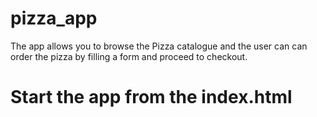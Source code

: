 # pizza_app
The app allows you to browse the Pizza catalogue and the user can can order the pizza by filling a form and proceed to checkout.

# Start the app from the index.html
